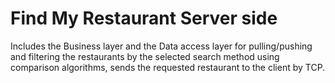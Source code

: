 # Find My Restaurant Server side

Includes the Business layer and the Data access layer for pulling/pushing and filtering the restaurants
by the selected search method using comparison algorithms, sends the requested restaurant to the client by TCP.
